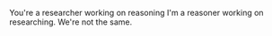 You're a researcher working on reasoning I'm a reasoner working on researching. We're not the same.


